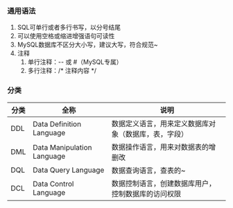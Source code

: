 ### 通用语法

1. SQL可单行或者多行书写，以分号结尾
2. 可以使用空格或缩进增强语句可读性
3. MySQL数据库不区分大小写，建议大写，符合规范~
4. 注释
   1. 单行注释：-- 或 #（MySQL专属）
   2. 多行注释：/* 注释内容 */

### 分类

| 分类 | 全称                       | 说明                                                 |
| ---- | -------------------------- | ---------------------------------------------------- |
| DDL  | Data Definition Language   | 数据定义语言，用来定义数据库对象（数据库，表，字段） |
| DML  | Data Manipulation Language | 数据操作语言，用来对数据表的增删改                   |
| DQL  | Data Query Language        | 数据查询语言，查表的~                                |
| DCL  | Data Control Language      | 数据控制语言，创建数据库用户，控制数据库的访问权限   |

